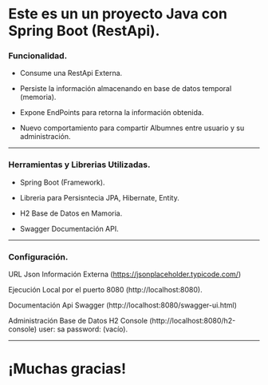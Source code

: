 # Este es un un proyecto Java con Spring Boot (RestApi).

### **Funcionalidad**.

- Consume una RestApi Externa.

- Persiste la información almacenando en base de datos temporal (memoria).

- Expone EndPoints para retorna la información obtenida.

- Nuevo comportamiento para compartir Albumnes entre usuario y su administración.

------------

### **Herramientas y Librerias Utilizadas**.

- Spring Boot (Framework).

- Libreria para Persisntecia JPA, Hibernate, Entity.

- H2 Base de Datos en Mamoria.

- Swagger Documentación API.

------------

### **Configuración**.

URL Json Información Externa (https://jsonplaceholder.typicode.com/)

Ejecución Local por el puerto 8080 (http://localhost:8080).

Documentación Api Swagger (http://localhost:8080/swagger-ui.html)

Administración Base de Datos H2 Console (http://localhost:8080/h2-console)
user: sa
password: (vacío).

------------
# ¡Muchas gracias! 
